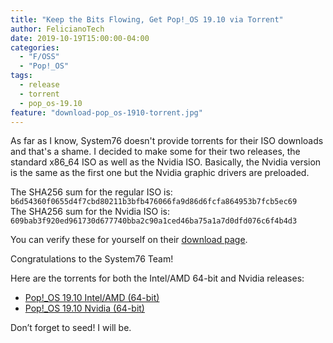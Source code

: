 ```yaml
---
title: "Keep the Bits Flowing, Get Pop!_OS 19.10 via Torrent"
author: FelicianoTech
date: 2019-10-19T15:00:00-04:00
categories:
  - "F/OSS"
  - "Pop!_OS"
tags:
  - release
  - torrent
  - pop_os-19.10
feature: "download-pop_os-1910-torrent.jpg"
---
```

As far as I know, System76 doesn't provide torrents for their ISO downloads and that's a shame.
I decided to make some for their two releases, the standard x86_64 ISO as well as the Nvidia ISO.
Basically, the Nvidia version is the same as the first one but the Nvidia graphic drivers are preloaded.

The SHA256 sum for the regular ISO is: `b6d54360f0655d4f7cbd80211b3bfb476066fa9d86d6fcfa864953b7fcb5ec69`  
The SHA256 sum for the Nvidia ISO is: `609bab3f920ed961730d677740bba2c90a1ced46ba75a1a7d0dfd076c6f4b4d3`

You can verify these for yourself on their [download page](https://system76.com/pop).

Congratulations to the System76 Team!

Here are the torrents for both the Intel/AMD 64-bit and Nvidia releases:

- [Pop!_OS 19.10 Intel/AMD (64-bit)][1] 
- [Pop!_OS 19.10 Nvidia (64-bit)][2]
  
Don’t forget to seed! I will be.

[1]: https://www.feliciano.tech/downloads/pop-os_19.10_amd64_intel_8.iso.torrent
[2]: https://www.feliciano.tech/downloads/pop-os_19.10_amd64_nvidia_8.iso.torrent
